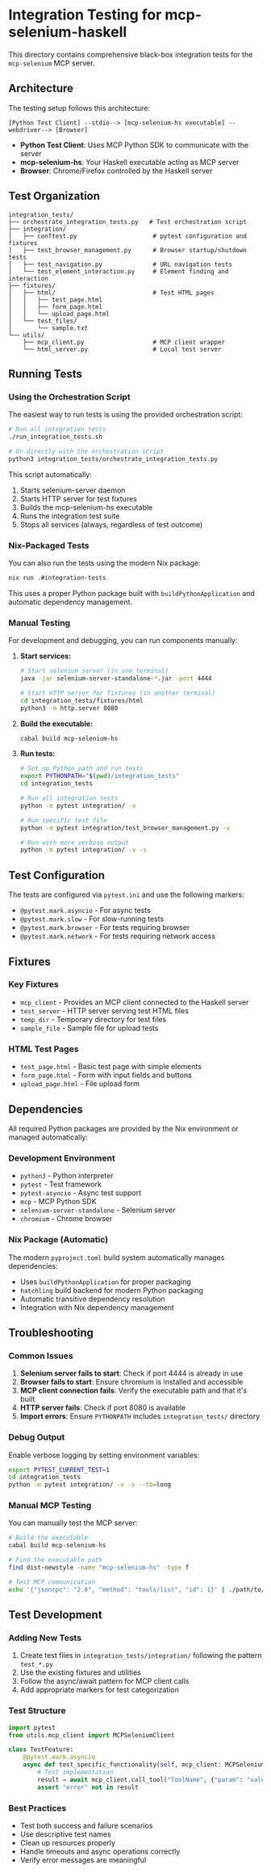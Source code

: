 # Integration Testing for mcp-selenium-haskell

This directory contains comprehensive black-box integration tests for the `mcp-selenium` MCP server.

## Architecture

The testing setup follows this architecture:

```
[Python Test Client] --stdio--> [mcp-selenium-hs executable] --webdriver--> [Browser]
```

- **Python Test Client**: Uses MCP Python SDK to communicate with the server
- **mcp-selenium-hs**: Your Haskell executable acting as MCP server
- **Browser**: Chrome/Firefox controlled by the Haskell server

## Test Organization

```
integration_tests/
├── orchestrate_integration_tests.py   # Test orchestration script
├── integration/
│   ├── conftest.py                     # pytest configuration and fixtures
│   ├── test_browser_management.py      # Browser startup/shutdown tests
│   ├── test_navigation.py              # URL navigation tests
│   └── test_element_interaction.py     # Element finding and interaction
├── fixtures/
│   ├── html/                           # Test HTML pages
│   │   ├── test_page.html
│   │   ├── form_page.html
│   │   └── upload_page.html
│   └── test_files/
│       └── sample.txt
└── utils/
    ├── mcp_client.py                   # MCP client wrapper
    └── html_server.py                  # Local test server
```

## Running Tests

### Using the Orchestration Script

The easiest way to run tests is using the provided orchestration script:

```bash
# Run all integration tests
./run_integration_tests.sh

# Or directly with the orchestration script
python3 integration_tests/orchestrate_integration_tests.py
```

This script automatically:
1. Starts selenium-server daemon
2. Starts HTTP server for test fixtures
3. Builds the mcp-selenium-hs executable
4. Runs the integration test suite
5. Stops all services (always, regardless of test outcome)

### Nix-Packaged Tests

You can also run the tests using the modern Nix package:

```bash
nix run .#integration-tests
```

This uses a proper Python package built with `buildPythonApplication` and automatic dependency management.

### Manual Testing

For development and debugging, you can run components manually:

1. **Start services:**
   ```bash
   # Start selenium server (in one terminal)
   java -jar selenium-server-standalone-*.jar -port 4444

   # Start HTTP server for fixtures (in another terminal)
   cd integration_tests/fixtures/html
   python3 -m http.server 8080
   ```

2. **Build the executable:**
   ```bash
   cabal build mcp-selenium-hs
   ```

3. **Run tests:**
   ```bash
   # Set up Python path and run tests
   export PYTHONPATH="$(pwd)/integration_tests"
   cd integration_tests

   # Run all integration tests
   python -m pytest integration/ -v

   # Run specific test file
   python -m pytest integration/test_browser_management.py -v

   # Run with more verbose output
   python -m pytest integration/ -v -s
   ```

## Test Configuration

The tests are configured via `pytest.ini` and use the following markers:

- `@pytest.mark.asyncio` - For async tests
- `@pytest.mark.slow` - For slow-running tests
- `@pytest.mark.browser` - For tests requiring browser
- `@pytest.mark.network` - For tests requiring network access

## Fixtures

### Key Fixtures

- `mcp_client` - Provides an MCP client connected to the Haskell server
- `test_server` - HTTP server serving test HTML files
- `temp_dir` - Temporary directory for test files
- `sample_file` - Sample file for upload tests

### HTML Test Pages

- `test_page.html` - Basic test page with simple elements
- `form_page.html` - Form with input fields and buttons
- `upload_page.html` - File upload form

## Dependencies

All required Python packages are provided by the Nix environment or managed automatically:

### Development Environment
- `python3` - Python interpreter
- `pytest` - Test framework
- `pytest-asyncio` - Async test support
- `mcp` - MCP Python SDK
- `selenium-server-standalone` - Selenium server
- `chromium` - Chrome browser

### Nix Package (Automatic)
The modern `pyproject.toml` build system automatically manages dependencies:
- Uses `buildPythonApplication` for proper packaging
- `hatchling` build backend for modern Python packaging
- Automatic transitive dependency resolution
- Integration with Nix dependency management

## Troubleshooting

### Common Issues

1. **Selenium server fails to start**: Check if port 4444 is already in use
2. **Browser fails to start**: Ensure chromium is installed and accessible
3. **MCP client connection fails**: Verify the executable path and that it's built
4. **HTTP server fails**: Check if port 8080 is available
5. **Import errors**: Ensure `PYTHONPATH` includes `integration_tests/` directory

### Debug Output

Enable verbose logging by setting environment variables:

```bash
export PYTEST_CURRENT_TEST=1
cd integration_tests
python -m pytest integration/ -v -s --tb=long
```

### Manual MCP Testing

You can manually test the MCP server:

```bash
# Build the executable
cabal build mcp-selenium-hs

# Find the executable path
find dist-newstyle -name "mcp-selenium-hs" -type f

# Test MCP communication
echo '{"jsonrpc": "2.0", "method": "tools/list", "id": 1}' | ./path/to/mcp-selenium-hs
```

## Test Development

### Adding New Tests

1. Create test files in `integration_tests/integration/` following the pattern `test_*.py`
2. Use the existing fixtures and utilities
3. Follow the async/await pattern for MCP client calls
4. Add appropriate markers for test categorization

### Test Structure

```python
import pytest
from utils.mcp_client import MCPSeleniumClient

class TestFeature:
    @pytest.mark.asyncio
    async def test_specific_functionality(self, mcp_client: MCPSeleniumClient):
        # Test implementation
        result = await mcp_client.call_tool("ToolName", {"param": "value"})
        assert "error" not in result
```

### Best Practices

- Test both success and failure scenarios
- Use descriptive test names
- Clean up resources properly
- Handle timeouts and async operations correctly
- Verify error messages are meaningful
